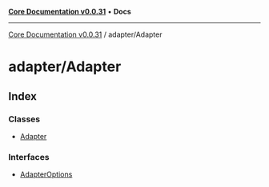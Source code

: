 [**Core Documentation v0.0.31**](../../README.md) • **Docs**

***

[Core Documentation v0.0.31](../../modules.md) / adapter/Adapter

# adapter/Adapter

## Index

### Classes

- [Adapter](classes/Adapter.md)

### Interfaces

- [AdapterOptions](interfaces/AdapterOptions.md)
